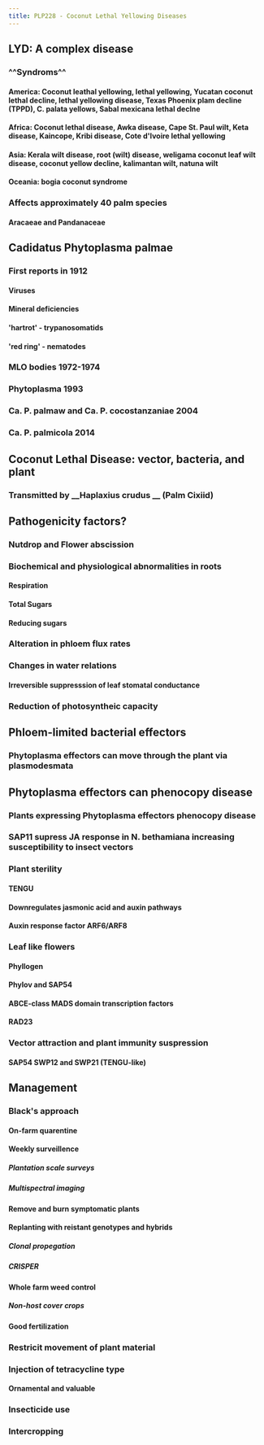 ```yaml
---
title: PLP228 - Coconut Lethal Yellowing Diseases
---
```


## **LYD: A complex disease**
### ^^Syndroms^^
#### America: Coconut leathal yellowing, lethal yellowing, Yucatan coconut lethal decline, lethal yellowing disease, Texas Phoenix plam decline (TPPD), C. palata yellows, Sabal mexicana lethal declne

#### Africa: Coconut lethal disease, Awka disease, Cape St. Paul wilt, Keta disease, Kaincope, Kribi disease, Cote d'Ivoire lethal yellowing

#### Asia: Kerala wilt disease, root (wilt) disease, weligama coconut leaf wilt disease, coconut yellow decline, kalimantan wilt, natuna wilt

#### Oceania: bogia coconut syndrome

### Affects approximately 40 palm species
#### Aracaeae and Pandanaceae

## __Cadidatus__ Phytoplasma palmae
### First reports in 1912
#### Viruses

#### Mineral deficiencies

#### 'hartrot' - trypanosomatids

#### 'red ring' - nematodes

### MLO bodies 1972-1974

### Phytoplasma 1993

### Ca. P. palmaw and Ca. P. cocostanzaniae 2004

### Ca. P. palmicola 2014

## Coconut Lethal Disease: vector, bacteria, and plant
### Transmitted by __Haplaxius crudus __ (Palm Cixiid)

## Pathogenicity factors?
### Nutdrop and Flower abscission

### Biochemical and physiological abnormalities in roots
#### Respiration

#### Total Sugars

#### Reducing sugars

### Alteration in phloem flux rates

### Changes in water relations 
#### Irreversible suppresssion of leaf stomatal conductance

### Reduction of photosyntheic capacity

## Phloem-limited bacterial effectors
### Phytoplasma effectors can move through the plant via plasmodesmata

## Phytoplasma effectors can phenocopy disease 
### Plants expressing Phytoplasma effectors phenocopy disease

### SAP11 supress JA response in __N. bethamiana__ increasing susceptibility to insect vectors 

### **Plant sterility**
#### TENGU

#### Downregulates jasmonic acid and auxin pathways 

#### Auxin response factor ARF6/ARF8

### **Leaf like flowers**
#### Phyllogen

#### Phylov and SAP54

#### ABCE-class MADS domain transcription factors

#### RAD23

### **Vector attraction and plant immunity suspression**
#### SAP54 SWP12 and SWP21 (TENGU-like)

## Management
### Black's approach
#### On-farm quarentine 

#### Weekly surveillence
##### Plantation scale surveys

##### Multispectral imaging

#### Remove and burn symptomatic plants

#### Replanting with reistant genotypes and hybrids
##### Clonal propegation

##### CRISPER

#### Whole farm weed control
##### Non-host cover crops

#### Good fertilization

### Restricit movement of plant material

### Injection of tetracycline type
#### Ornamental and valuable

### Insecticide use

### Intercropping

## 
